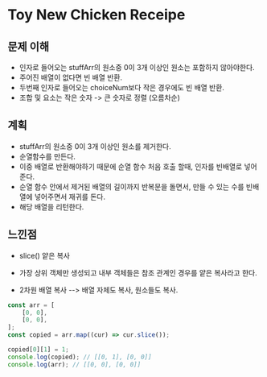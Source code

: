 # Toy New Chicken Receipe

## 문제 이해

-   인자로 들어오는 stuffArr의 원소중 0이 3개 이상인 원소는 포함하지 않아야한다.
-   주어진 배열이 없다면 빈 배열 반환.
-   두번째 인자로 들어오는 choiceNum보다 작은 경우에도 빈 배열 반환.
-   조합 및 요소는 작은 숫자 -> 큰 숫자로 정렬 (오름차순)

## 계획

-   stuffArr의 원소중 0이 3개 이상인 원소를 제거한다.
-   순열함수를 만든다.
-   이중 배열로 반환해야하기 때문에 순열 함수 처음 호출 할때, 인자를 빈배열로 넣어준다.
-   순열 함수 안에서 제거된 배열의 길이까지 반복문을 돌면서, 만들 수 있는 수를 빈배열에 넣어주면서 재귀를 돈다.
-   해당 배열을 리턴한다.

## 느낀점

-   slice() 얕은 복사
-   가장 상위 객체만 생성되고 내부 객체들은 참조 관계인 경우를 얕은 복사라고 한다.

-   2차원 배열 복사 --> 배열 자체도 복사, 원소들도 복사.

```js
const arr = [
    [0, 0],
    [0, 0],
];
const copied = arr.map((cur) => cur.slice());

copied[0][1] = 1;
console.log(copied); // [[0, 1], [0, 0]]
console.log(arr); // [[0, 0], [0, 0]]
```
